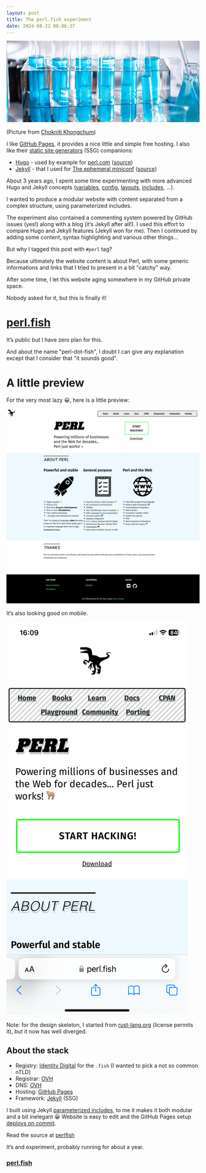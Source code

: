 ```yaml
---
layout: post
title: The perl.fish experiment
date: 2024-08-22 08:06:37
---
```

![XP](/assets/images/fish.png)

(Picture from [Chokniti Khongchum](https://www.pexels.com/@chokniti-khongchum-1197604/)) 

I like [GitHub Pages](https://pages.github.com/), it provides a nice little and simple free hosting. I also like their [static site generators](https://en.wikipedia.org/wiki/Static_site_generator) (SSG) companions:
- [Hugo](https://gohugo.io/) - used by example for [perl.com](https://perl.com) ([source](https://github.com/perladvent/perldotcom))
- [Jekyll](https://jekyllrb.com/) - that I used for [The ephemeral miniconf](https://thibaultduponchelle.github.io/the-ephemeral-miniconf/) ([source](https://github.com/thibaultduponchelle/the-ephemeral-miniconf))

About 3 years ago, I spent some time experimenting with more advanced Hugo and Jekyll concepts ([variables](https://jekyllrb.com/docs/variables/), [config](https://jekyllrb.com/docs/configuration/), [layouts](https://jekyllrb.com/docs/layouts/), [includes](https://jekyllrb.com/docs/includes/), ...). 

I wanted to produce a modular website with content separated from a complex structure, using parameterized includes. 

The experiment also contained a commenting system powered by GitHub issues (yes!) along with a blog (it’s Jekyll after all!). 
I used this effort to compare Hugo and Jekyll features (Jekyll won for me). 
Then I continued by adding some content, syntax highlighting and various other things...

But why I tagged this post with `#perl` tag? 

Because ultimately the website content is about Perl, with some generic informations and links that I tried to present in a bit "catchy" way.

After some time, I let this website aging somewhere in my GitHub private space. 

Nobody asked for it, but this is finally it! 

# [perl.fish](https://perl.fish/)

It’s public but I have zero plan for this. 

And about the name "perl-dot-fish", I doubt I can give any explanation except that I consider that "it sounds good".

# A little preview 

For the very most lazy :grinning:, here is a little preview:

![Perl Fish Index](/assets/images/pmatdwqiqg7m2zr382pl.png)

It’s also looking good on mobile.

![Perl Fish Mobile](/assets/images/l52h2zuu8dguv3peg846.png)

Note: for the design skeleton, I started from [rust-lang.org](https://www.rust-lang.org/) (license permits it), but it now has well diverged.

## About the stack
- Registry: [Identity Digital](https://www.identity.digital/) for the `.fish` (I wanted to pick a not so common nTLD)
- Registrar: [OVH](https://www.ovhcloud.com)
- DNS: [OVH](https://www.ovhcloud.com)
- Hosting: [GitHub Pages](https://pages.github.com/)
- Framework: [Jekyll](https://jekyllrb.com/) (SSG)

I built using Jekyll [parameterized includes](https://jekyllrb.com/docs/includes/), to me it makes it both modular and a bit inelegant :grinning: 
Website is easy to edit and the GitHub Pages setup [deploys on commit](https://github.com/thibaultduponchelle/perlfish/actions).

Read the source at [perlfish](https://github.com/thibaultduponchelle/perlfish)

It’s and experiment, probably running for about a year. 

### [perl.fish](https://perl.fish)
